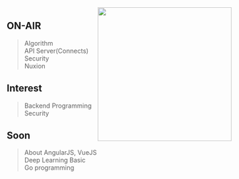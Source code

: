 <img align='right' src="https://github-readme-stats.vercel.app/api/top-langs/?username=gsniper777&langs_count=8" width="300">

## ON-AIR
> Algorithm  
> API Server(Connects)  
> Security  
> Nuxion  

## Interest  
> Backend Programming  
> Security  

## Soon
> About AngularJS, VueJS    
> Deep Learning Basic  
> Go programming  
